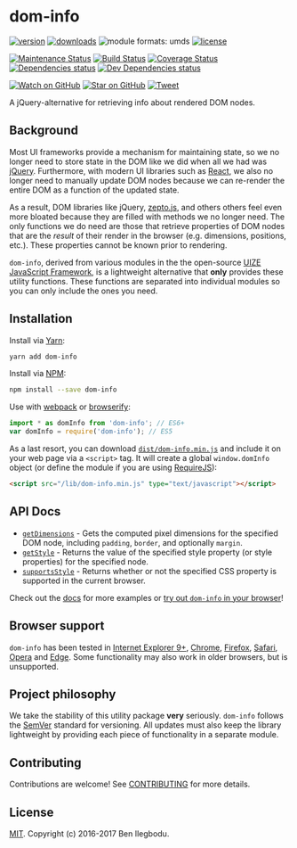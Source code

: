 # dom-info

[![version](https://img.shields.io/npm/v/dom-info.svg)](http://npm.im/dom-info)
[![downloads](https://img.shields.io/npm/dt/dom-info.svg)](http://npm-stat.com/charts.html?package=dom-info&from=2016-03-27)
![module formats: umds](https://img.shields.io/badge/module%20formats-umd-green.svg)
[![license](https://img.shields.io/npm/l/dom-info.svg)](http://spdx.org/licenses/MIT)

[![Maintenance Status](https://img.shields.io/badge/status-maintained-brightgreen.svg)](https://github.com/benmvp/dom-info/pulse)
[![Build Status](https://travis-ci.org/benmvp/dom-info.svg?branch=master)](https://travis-ci.org/benmvp/dom-info)
[![Coverage Status](https://coveralls.io/repos/github/benmvp/dom-info/badge.svg?branch=master)](https://coveralls.io/github/benmvp/dom-info?branch=master)
[![Dependencies status](https://img.shields.io/david/benmvp/dom-info.svg)](https://david-dm.org/benmvp/dom-info#info=dependencies)
[![Dev Dependencies status](https://img.shields.io/david/dev/benmvp/dom-info.svg)](https://david-dm.org/benmvp/dom-info#info=devDependencies)

[![Watch on GitHub](https://img.shields.io/github/watchers/benmvp/dom-info.svg?style=social)](https://github.com/benmvp/dom-info/watchers)
[![Star on GitHub](https://img.shields.io/github/stars/benmvp/dom-info.svg?style=social)](https://github.com/benmvp/dom-info/stargazers)
[![Tweet](https://img.shields.io/twitter/url/https/github.com/benmvp/dom-info.svg?style=social)](https://twitter.com/intent/tweet?text=Check%20out%20dom-info%20by%20%40benmvp!%0A%0Ahttps%3A%2F%2Fgithub.com%2Fbenmvp%2Fdom-info)

A jQuery-alternative for retrieving info about rendered DOM nodes.

## Background

Most UI frameworks provide a mechanism for maintaining state, so we no longer need to store state in the DOM like we did when all we had was [jQuery](https://jquery.com/). Furthermore, with modern UI libraries such as [React](https://facebook.github.io/react/), we also no longer need to manually update DOM nodes because we can re-render the entire DOM as a function of the updated state.

As a result, DOM libraries like jQuery, [zepto.js](http://zeptojs.com/), and others others feel even more bloated because they are filled with methods we no longer need. The only functions we do need are those that retrieve properties of DOM nodes that are the _result_ of their render in the browser (e.g. dimensions, positions, etc.). These properties cannot be known prior to rendering.

`dom-info`, derived from various modules in the the open-source [UIZE JavaScript Framework](https://github.com/UIZE/UIZE-JavaScript-Framework), is a lightweight alternative that **only** provides these utility functions. These functions are separated into individual modules so you can only include the ones you need.

## Installation

Install via [Yarn](https://yarnpkg.com/lang/en/docs/managing-dependencies/):

```sh
yarn add dom-info
```

Install via [NPM](https://docs.npmjs.com/getting-started/installing-npm-packages-locally):

```sh
npm install --save dom-info
```

Use with [webpack](https://webpack.github.io/) or [browserify](http://browserify.org/):

```js
import * as domInfo from 'dom-info'; // ES6+
var domInfo = require('dom-info'); // ES5
```

As a last resort, you can download [`dist/dom-info.min.js`](https://raw.githubusercontent.com/benmvp/dom-info/master/dist/dom-info.min.js) and include it on your web page via a `<script>` tag. It will create a global `window.domInfo` object (or define the module if you are using [RequireJS](http://requirejs.org/)):

```html
<script src="/lib/dom-info.min.js" type="text/javascript"></script>
```

## API Docs

- [`getDimensions`](docs/getDimensions.md) - Gets the computed pixel dimensions for the specified DOM node, including `padding`, `border`, and optionally `margin`.
- [`getStyle`](docs/getStyle.md) - Returns the value of the specified style property (or style properties) for the specified node.
- [`supportsStyle`](docs/supportsStyle.md) - Returns whether or not the specified CSS property is supported in the current browser.

Check out the [docs](docs/) for more examples or [try out `dom-info` in your browser](https://tonicdev.com/npm/dom-info)!

## Browser support

`dom-info` has been tested in [Internet Explorer 9+](http://windows.microsoft.com/en-us/internet-explorer/download-ie), [Chrome](https://www.google.com/chrome/browser/desktop/), [Firefox](https://www.mozilla.org/en-US/firefox/new/), [Safari](http://www.apple.com/safari/), [Opera](http://www.opera.com/) and [Edge](https://www.microsoft.com/en-us/windows/microsoft-edge). Some functionality may also work in older browsers, but is unsupported.

## Project philosophy

We take the stability of this utility package **very** seriously. `dom-info` follows the [SemVer](http://semver.org/) standard for versioning. All updates must also keep the library lightweight by providing each piece of functionality in a separate module.

## Contributing

Contributions are welcome! See [CONTRIBUTING](CONTRIBUTING.md) for more details.

## License

[MIT](LICENSE). Copyright (c) 2016-2017 Ben Ilegbodu.
